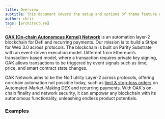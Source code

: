 ```yaml
---
title: Overview
subtitle: This document covers the setup and options of theme feature described in the doc title
author: chris
tags: [architecture]
---
```


[__OAK (On-chain Autonomous Kernel) Network__](https://oak.tech) is an automation layer-2 blockchain for Defi and recurring payments. Our mission is to build a Stripe for Web 3.0 across protocols. The blockchain is built on Parity Substrate with an event-driven execution model. Different from Ethereum’s transaction-based model, where a transaction requires private key signing, OAK allows transactions to be triggered by event signals such as time, price, and smart contract state changes. 
 
OAK Network aims to be the No.1 utility Layer-2 across protocols, offering on-chain automation not possible today, such as [limit & stop-loss orders](https://docs.uniswap.org/protocol/concepts/V3-overview/range-orders) on Automated-Market-Making DEX and recurring payments. With OAK's on-chain finality and network security, it can empower any blockchain with its autonomous functionality, unleashing endless product potentials.

### Examples